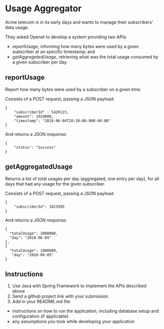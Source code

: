 # Usage Aggregator
Acme telecom is in its early days and wants to manage their subscribers' data usage.

They asked Openet to develop a system providing two APIs:
- _reportUsage_, informing how many bytes were used by a given subscriber at an specific timestamp; and
- _getAggregatedUsage_, retrieving what was the total usage consumed by a given subscriber per day.

## reportUsage

Report how many bytes were used by a subscriber on a given time.

Consists of a POST request, passing a JSON payload:
```
{
    "subscriberId" : 5420123,
    "amount": 1024000,
    "timestamp": "2018-06-04T20:30:00.000-04:00"
}
```

And returns a JSON response:
```
{
    "status": "Success"
}
```

## getAggregatedUsage

Returns a list of total usages per day (aggregated, one entry per day), for all days that had any usage for the given subscriber.

Consists of a POST request, passing a JSON payload:

```
{
    "subscriberId": 1023595
}
```

And returns a JSON response:
```
{
  "totalUsage": 2000000,
  "day": "2018-06-04"
},
{
  "totalUsage": 1000000,
   "day": "2018-06-05"
}
```

## Instructions
1. Use Java with Spring Framework to implement the APIs described above
2. Send a github project link with your submission
3. Add in your README.md file: 
  - instructions on how to run the application, including database setup and configuration (if applicable)
  - any assumptions you took while developing your application
